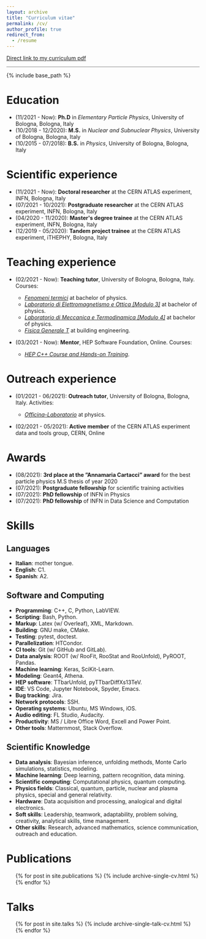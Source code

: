 ```yaml
---
layout: archive
title: "Curriculum vitae"
permalink: /cv/
author_profile: true
redirect_from:
  - /resume
---
```


[Direct link to my curriculum pdf](http://JustWhit3.github.io/files/cv.pdf)

<hr style="height:0.3px;border:none;color:gray;background-color:gray;" />

{% include base_path %}

Education
======

* (11/2021 - Now): **Ph.D** in *Elementary Particle Physics*, University of Bologna, Bologna, Italy
* (10/2018 - 12/2020): **M.S.** in *Nuclear and Subnuclear Physics*, University of Bologna, Bologna, Italy
* (10/2015 - 07/2018): **B.S.** in *Physics*, University of Bologna, Bologna, Italy

Scientific experience
======

* (11/2021 - Now): **Doctoral researcher** at the CERN ATLAS experiment, INFN, Bologna, Italy
* (07/2021 - 10/2021): **Postgraduate researcher** at the CERN ATLAS experiment, INFN, Bologna, Italy
* (04/2020 - 11/2020): **Master's degree trainee** at the CERN ATLAS experiment, INFN, Bologna, Italy
* (12/2019 - 05/2020): **Tandem project trainee** at the CERN ATLAS experiment, iTHEPHY, Bologna, Italy

Teaching experience
======

* (02/2021 - Now): **Teaching tutor**, University of Bologna, Bologna, Italy. Courses:
  * [*Fenomeni termici*](https://www.unibo.it/it/didattica/insegnamenti/insegnamento/2021/434312) at bachelor of physics.
  * [*Laboratorio di Elettromagnetismo e Ottica [Modulo 3]*](https://www.unibo.it/it/didattica/insegnamenti/insegnamento/2021/434322) at bachelor of physics.
  * [*Laboratorio di Meccanica e Termodinamica [Modulo 4]*](https://www.unibo.it/it/didattica/insegnamenti/insegnamento/2021/434313) at bachelor of physics.
  * [*Fisica Generale T*](https://www.unibo.it/it/didattica/insegnamenti/insegnamento/2020/414325) at building engineering.

* (03/2021 - Now): **Mentor**, HEP Software Foundation, Online. Courses:
  * [*HEP C++ Course and Hands-on Training*](https://indico.cern.ch/event/1019089/).

Outreach experience
======

* (01/2021 - 06/2021): **Outreach tutor**, University of Bologna, Bologna, Italy. Activities:
  * [*Officina-Laboratorio*](http://www.pls.unibo.it/it/fisica/attivita/a.a.-2020-2021/laboratori-per-studenti/officina-laboratorio) at physics.

* (02/2021 - 05/2021): **Active member** of the CERN ATLAS experiment data and tools group, CERN, Online

Awards
======

* (08/2021): **3rd place at the ”Annamaria Cartacci” award** for the best particle physics M.S thesis of year 2020
* (07/2021): **Postgraduate fellowship** for scientific training activities
* (07/2021): **PhD fellowship** of INFN in Physics
* (07/2021): **PhD fellowship** of INFN in Data Science and Computation

Skills
======

## Languages

* **Italian**: mother tongue.
* **English**: C1.
* **Spanish**: A2.


## Software and Computing

* **Programming**: C++, C, Python, LabVIEW.
* **Scripting**: Bash, Python.
* **Markup**: Latex (w/ Overleaf), XML, Markdown.
* **Building**: GNU make, CMake.
* **Testing**: pytest, doctest.
* **Parallelization**: HTCondor.
* **CI tools**: Git (w/ GitHub and GitLab).
* **Data analysis**: ROOT (w/ RooFit, RooStat and RooUnfold), PyROOT, Pandas.
* **Machine learning**: Keras, SciKit-Learn.
* **Modeling**: Geant4, Athena.
* **HEP software**: TTbarUnfold, pyTTbarDiffXs13TeV.
* **IDE**: VS Code, Jupyter Notebook, Spyder, Emacs.
* **Bug tracking**: Jira.
* **Network protocols**: SSH.
* **Operating systems**: Ubuntu, MS Windows, iOS.
* **Audio editing**: FL Studio, Audacity.
* **Productivity**: MS / Libre Office Word, Excell and Power Point.
* **Other tools**: Matternmost, Stack Overflow.

## Scientific Knowledge

* **Data analysis**: Bayesian inference, unfolding methods, Monte Carlo simulations, statistics, modeling.
* **Machine learning**: Deep learning, pattern recognition, data mining.
* **Scientific computing**: Computational physics, quantum computing.
* **Physics fields**: Classical, quantum, particle, nuclear and plasma physics, special and general relativity.
* **Hardware**: Data acquisition and processing, analogical and digital electronics.
* **Soft skills**: Leadership, teamwork, adaptability, problem solving, creativity, analytical skills, time
management.
* **Other skills**:  Research, advanced mathematics, science communication, outreach and education.

Publications
======

  <ul>{% for post in site.publications %}
    {% include archive-single-cv.html %}
  {% endfor %}</ul>
  
Talks
======

  <ul>{% for post in site.talks %}
    {% include archive-single-talk-cv.html %}
  {% endfor %}</ul>
